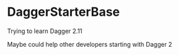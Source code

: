 # DaggerStarterBase

Trying to learn Dagger 2.11

Maybe could help other developers starting with Dagger 2
